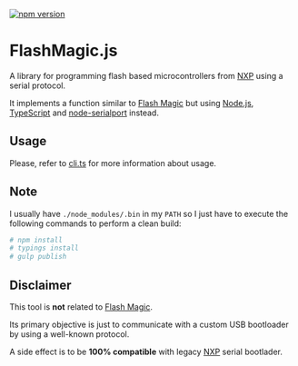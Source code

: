[![npm version](https://badge.fury.io/js/flashmagic.js.svg)](https://badge.fury.io/js/flashmagic.js)

# FlashMagic.js

A library for programming flash based microcontrollers from [NXP](http://www.nxp.com/microcontrollers) using a serial protocol.

It implements a function similar to [Flash Magic](http://www.flashmagictool.com) but using [Node.js](https://github.com/nodejs/node), [TypeScript](https://github.com/microsoft/typescript) and [node-serialport](https://github.com/voodootikigod/node-serialport) instead.

## Usage

Please, refer to [cli.ts](https://github.com/claudio-destro/flashmagic.js/blob/master/src/cli.ts) for more information about usage.

## Note

I usually have `./node_modules/.bin` in my `PATH` so I just have to execute the following commands to perform a clean build:

```bash
# npm install
# typings install
# gulp publish
```

## Disclaimer

This tool is **not** related to [Flash Magic](http://www.flashmagictool.com).

Its primary objective is just to communicate with a custom USB bootloader by using a well-known protocol.

A side effect is to be **100% compatible** with legacy [NXP](http://www.nxp.com/microcontrollers) serial bootlader.
